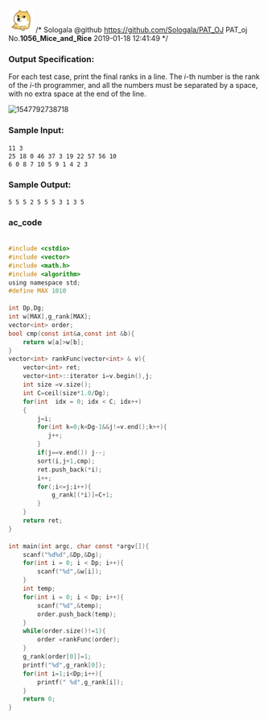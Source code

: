 ![](https://github.com/Sologala/SomeThings/blob/master/face.jpg?raw=true)
/*
    Sologala   @github    https://github.com/Sologala/PAT_OJ
    PAT_oj No.**1056_Mice_and_Rice**
    2019-01-18 12:41:49
*/

### Output Specification:

For each test case, print the final ranks in a line. The *i*-th number is the rank of the *i*-th programmer, and all the numbers must be separated by a space, with no extra space at the end of the line.

![1547792738718](F:\Pat_Obj\PAT_OJ\1056_Mice_and_Rice\1056_Mice_and_Rice.assets\1547792738718.png)

### Sample Input:

```in
11 3
25 18 0 46 37 3 19 22 57 56 10
6 0 8 7 10 5 9 1 4 2 3

```

### Sample Output:

```out
5 5 5 2 5 5 5 3 1 3 5
```




### **ac_code**
```c

#include <cstdio>
#include <vector>
#include <math.h>
#include <algorithm>
using namespace std;
#define MAX 1010

int Dp,Dg;
int w[MAX],g_rank[MAX];
vector<int> order;
bool cmp(const int&a,const int &b){
    return w[a]>w[b];
}
vector<int> rankFunc(vector<int> & v){
    vector<int> ret;
    vector<int>::iterator i=v.begin(),j;
    int size =v.size();
    int C=ceil(size*1.0/Dg);
    for(int  idx = 0; idx < C; idx++)
    {
        j=i;
        for(int k=0;k<Dg-1&&j!=v.end();k++){
           j++;
        }
        if(j==v.end()) j--;
        sort(i,j+1,cmp);
        ret.push_back(*i);
        i++;
        for(;i<=j;i++){
            g_rank[(*i)]=C+1;
        }
    }
    return ret;
}

int main(int argc, char const *argv[]){
    scanf("%d%d",&Dp,&Dg);
    for(int i = 0; i < Dp; i++){ 
        scanf("%d",&w[i]);
    }
    int temp;
    for(int i = 0; i < Dp; i++){ 
        scanf("%d",&temp);
        order.push_back(temp);
    }
    while(order.size()!=1){
        order =rankFunc(order);
    }
    g_rank[order[0]]=1;
    printf("%d",g_rank[0]);
    for(int i=1;i<Dp;i++){
        printf(" %d",g_rank[i]);
    }
    return 0;
}
```
